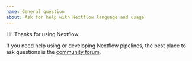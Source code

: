 ```yaml
---
name: General question 
about: Ask for help with Nextflow language and usage
---
```


Hi! Thanks for using Nextflow. 

If you need help using or developing Nextflow pipelines, the best place to ask questions is the [community forum](https://community.seqera.io/).
